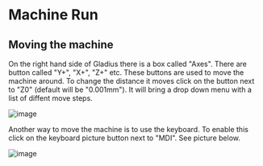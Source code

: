 # Machine Run



## Moving the machine

On the right hand side of Gladius there is a box called "Axes". There are button called "Y+", "X+", "Z+" etc. These buttons are used to move the machine around. To change the distance it moves click on the button next to "Z0" (default will be "0.001mm"). It will bring a drop down menu with a list of diffent move steps.

![image](images/move.png)

Another way to move the machine is to use the keyboard. To enable this click on the keyboard picture button next to "MDI". See picture below.

![image](images/key.png)

